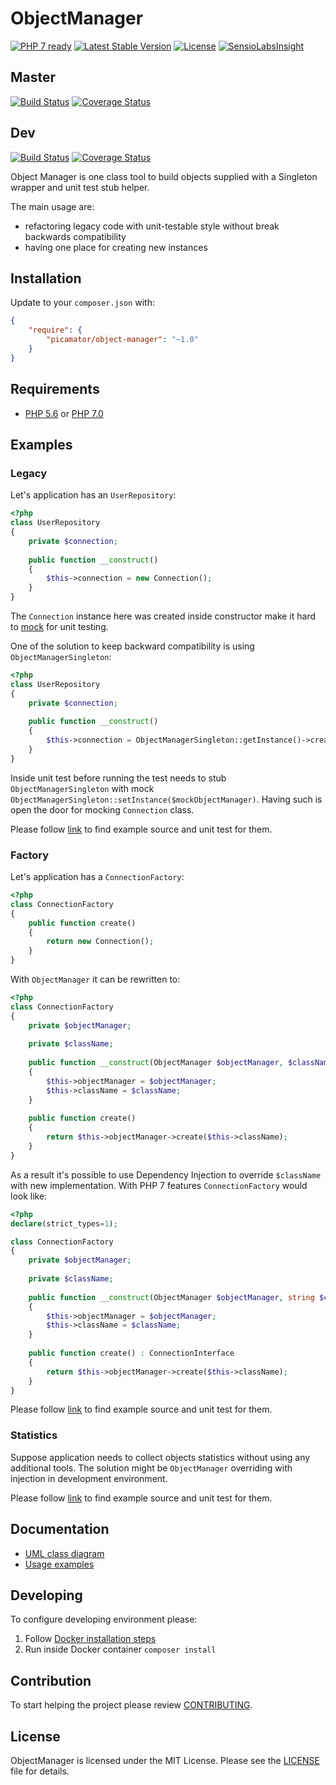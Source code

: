 ObjectManager
=============

[![PHP 7 ready](http://php7ready.timesplinter.ch/picamator/ObjectManager/dev/badge.svg)](https://travis-ci.org/picamator/ObjectManager)
[![Latest Stable Version](https://poser.pugx.org/picamator/objectmanager/v/stable.svg)](https://packagist.org/packages/picamator/objectmanager)
[![License](https://poser.pugx.org/picamator/objectmanager/license.svg)](https://packagist.org/packages/picamator/objectmanager)
[![SensioLabsInsight](https://insight.sensiolabs.com/projects/fe0853b9-7842-47bc-9460-da9bc407a9b7/mini.png)](https://insight.sensiolabs.com/projects/fe0853b9-7842-47bc-9460-da9bc407a9b7)

Master
------
[![Build Status](https://travis-ci.org/picamator/ObjectManager.svg?branch=master)](https://travis-ci.org/picamator/ObjectManager)
[![Coverage Status](https://coveralls.io/repos/github/picamator/ObjectManager/badge.svg?branch=master)](https://coveralls.io/github/picamator/ObjectManager?branch=master)

Dev
---
[![Build Status](https://travis-ci.org/picamator/ObjectManager.svg?branch=dev)](https://travis-ci.org/picamator/ObjectManager)
[![Coverage Status](https://coveralls.io/repos/github/picamator/ObjectManager/badge.svg?branch=dev)](https://coveralls.io/github/picamator/ObjectManager?branch=dev)

Object Manager is one class tool to build objects supplied with a Singleton wrapper and unit test stub helper. 

The main usage are:
 
 * refactoring legacy code with unit-testable style without break backwards compatibility
 * having one place for creating new instances

Installation
------------
Update to your `composer.json` with:

```json
{
    "require": {
        "picamator/object-manager": "~1.0"
    }
}
```

Requirements
------------
* [PHP 5.6](http://php.net/manual/en/migration56.new-features.php) or [PHP 7.0](http://php.net/manual/en/migration70.new-features.php)

Examples
--------

### Legacy
Let's application has an ``UserRepository``:

```php
<?php
class UserRepository 
{
    private $connection;
    
    public function __construct() 
    {
        $this->connection = new Connection();    
    }
}
```

The ``Connection`` instance here was created inside constructor make it hard to [mock](https://en.wikipedia.org/wiki/Mock_object) for unit testing.

One of the solution to keep backward compatibility is using ``ObjectManagerSingleton``:

```php
<?php
class UserRepository 
{
    private $connection;
    
    public function __construct() 
    {
        $this->connection = ObjectManagerSingleton::getInstance()->create();    
    }
}
```

Inside unit test before running the test needs to stub ``ObjectManagerSingleton`` with mock ``ObjectManagerSingleton::setInstance($mockObjectManager)``.
Having such is open the door for mocking ``Connection`` class.

Please follow [link](docs/example/Legacy) to find example source and unit test for them.

### Factory
Let's application has a ``ConnectionFactory``:

```php
<?php
class ConnectionFactory 
{
    public function create() 
    {
        return new Connection();
    }
}

```

With ``ObjectManager`` it can be rewritten to:

```php
<?php
class ConnectionFactory 
{
    private $objectManager;
    
    private $className;
    
    public function __construct(ObjectManager $objectManager, $className = 'Connection') 
    {
        $this->objectManager = $objectManager;
        $this->className = $className;
    } 
    
    public function create() 
    {
        return $this->objectManager->create($this->className);
    }
}

```
As a result it's possible to use Dependency Injection to override ``$className`` with new implementation.
With PHP 7 features ``ConnectionFactory`` would look like:

```php
<?php
declare(strict_types=1);

class ConnectionFactory 
{
    private $objectManager;
    
    private $className;
    
    public function __construct(ObjectManager $objectManager, string $className = 'Connection') 
    {
        $this->objectManager = $objectManager;
        $this->className = $className;
    } 
    
    public function create() : ConnectionInterface
    {
        return $this->objectManager->create($this->className);
    }
}

```

Please follow [link](docs/example/Factory) to find example source and unit test for them.

### Statistics
Suppose application needs to collect objects statistics without using any additional tools.
The solution might be ``ObjectManager`` overriding with injection in development environment.

Please follow [link](docs/example/Statistics) to find example source and unit test for them.

Documentation
-------------
* [UML class diagram](docs/uml/class.diagram.png)
* [Usage examples](docs/example)

Developing
----------
To configure developing environment please:

1. Follow [Docker installation steps](bin/docker/README.md)
2. Run inside Docker container `composer install`

Contribution
------------
To start helping the project please review [CONTRIBUTING](CONTRIBUTING.md).

License
-------
ObjectManager is licensed under the MIT License. Please see the [LICENSE](LICENSE.txt) file for details.
